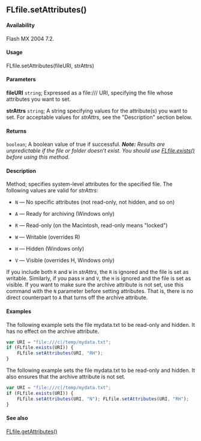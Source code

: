 ## FLfile.setAttributes()

#### Availability

Flash MX 2004 7.2.

#### Usage

FLfile.setAttributes(fileURI, strAttrs)

#### Parameters

**fileURI** `string`; Expressed as a file:/// URI, specifying the file whose attributes you want to set.

**strAttrs** `string`; A string specifying values for the attribute(s) you want to set. For acceptable values for *strAttrs*, see the "Description" section below.

#### Returns

`boolean`; A boolean value of true if successful.
***Note:** Results are unpredictable if the file or folder doesn’t exist. You should use* *[FLfile.exists()](../FLfile_object/FLfile2.md) before using this method.*

#### Description

Method; specifies system-level attributes for the specified file.
The following values are valid for *strAttrs*:

- `N` — No specific attributes (not read-only, not hidden, and so on)

- `A` — Ready for archiving (Windows only)

- `R` — Read-only (on the Macintosh, read-only means "locked")

- `W` — Writable (overrides R)

- `H` — Hidden (Windows only)

- `V` — Visible (overrides H, Windows only)

If you include both `R` and `W` in *strAttrs*, the `R` is ignored and the file is set as writable. Similarly, if you pass `H` and `V`, the
`H` is ignored and the file is set as visible.
If you want to make sure the archive attribute is not set, use this command with the `N` parameter before setting attributes. That is, there is no direct counterpart to `A` that turns off the archive attribute.

#### Examples

The following example sets the file mydata.txt to be read-only and hidden. It has no effect on the archive attribute.

```javascript
var URI = "file:///c|/temp/mydata.txt";
if (FLfile.exists(URI)) {
    FLfile.setAttributes(URI, "RH");
}
```

The following example sets the file mydata.txt to be read-only and hidden. It also ensures that the archive attribute is not set.

```javascript
var URI = "file:///c|/temp/mydata.txt";
if (FLfile.exists(URI)) {
    FLfile.setAttributes(URI, "N"); FLfile.setAttributes(URI, "RH");
}
```

#### See also

[FLfile.getAttributes()](../FLfile_object/FLfile3.md)
